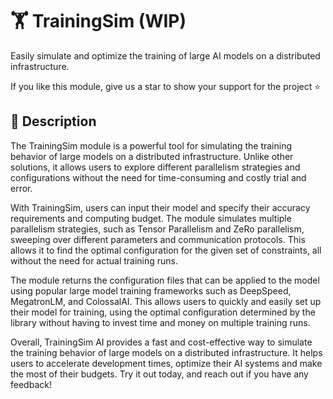 # 🏋️ TrainingSim (WIP)
Easily simulate and optimize the training of large AI models on a distributed infrastructure.

If you like this module, give us a star to show your support for the project ⭐

## 📖 Description
The TrainingSim module is a powerful tool for simulating the training behavior of large models on a distributed infrastructure. Unlike other solutions, it allows users to explore different parallelism strategies and configurations without the need for time-consuming and costly trial and error.

With TrainingSim, users can input their model and specify their accuracy requirements and computing budget. The module simulates multiple parallelism strategies, such as Tensor Parallelism and ZeRo parallelism, sweeping over different parameters and communication protocols. This allows it to find the optimal configuration for the given set of constraints, all without the need for actual training runs.

The module returns the configuration files that can be applied to the model using popular large model training frameworks such as DeepSpeed, MegatronLM, and ColossalAI. This allows users to quickly and easily set up their model for training, using the optimal configuration determined by the library without having to invest time and money on multiple training runs.

Overall, TrainingSim AI provides a fast and cost-effective way to simulate the training behavior of large models on a distributed infrastructure. It helps users to accelerate development times, optimize their AI systems and make the most of their budgets. Try it out today, and reach out if you have any feedback!
